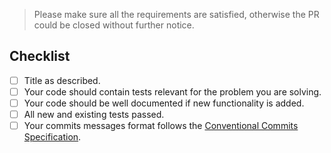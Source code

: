 > Please make sure all the requirements are satisfied, otherwise the PR could be closed without further notice.

## Checklist

- [ ] Title as described.
- [ ] Your code should contain tests relevant for the problem you are solving.
- [ ] Your code should be well documented if new functionality is added.
- [ ] All new and existing tests passed.
- [ ] Your commits messages format follows the [Conventional Commits Specification](https://www.conventionalcommits.org/).
